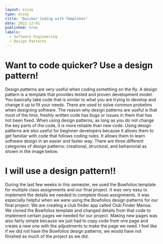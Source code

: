 ```yaml
---
layout: essay
type: essay
title: "Quicker Coding with Templates"
date: 2022-12-01
published: true
labels:
  - Software Engineering
  - Design Patterns
---
```

 
# Want to code quicker? Use a design pattern!
Design patterns are very useful when coding something on the fly. A design pattern is a template that provides tested and proven development model. You basically take code that is similar to what you are trying to develop and change it up to fit your needs. There are used to solve common probelms when designing software. The reason why design patterns are useful is that most of the time, freshly written code has bugs or issues in them that has not been fixed. When using design patterns, as long as you do not change the key parts of the code, it is more reliable than new code. Using design patterns are also useful for beginner developers because it allows them to get familiar with code that follows coding rules. It allows them to learn software design in an easier and faster way. There are three different categories of design patterns: creational, structural, and behaviorial as shown in the image below.

# I will use a design pattern!!
During the last few weeks in this semester, we used the Bowfolios template for multiple class assignments and our final project. It was very easy to implement the details we needed to complete those assignments. It was especially helpful when we were using the Bowfolios design patterns for our final project. We are creating a club finder app called Club Finder Manoa. We cloned the Bowfolios template and changed details from that code to implement certain pages we needed for our project. Making new pages was also fairly simple because we just had to copy code from one page and create a new one with the adjustments to make the page we need. I feel like if we did not have the Bowfolios design patterns, we would have not finished as much of the project as we did.





